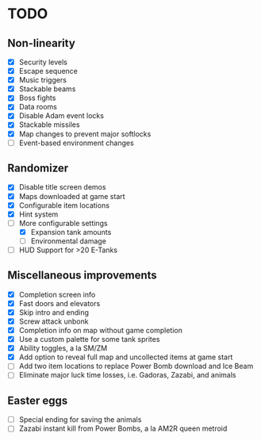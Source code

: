 TODO
====

## Non-linearity
- [x] Security levels
- [x] Escape sequence
- [x] Music triggers
- [x] Stackable beams
- [x] Boss fights
- [x] Data rooms
- [x] Disable Adam event locks
- [x] Stackable missiles
- [x] Map changes to prevent major softlocks
- [ ] Event-based environment changes

## Randomizer
- [x] Disable title screen demos
- [x] Maps downloaded at game start
- [x] Configurable item locations
- [x] Hint system
- [ ] More configurable settings
  * [x] Expansion tank amounts
  * [ ] Environmental damage
- [ ] HUD Support for >20 E-Tanks

## Miscellaneous improvements
- [x] Completion screen info
- [x] Fast doors and elevators
- [x] Skip intro and ending
- [x] Screw attack unbonk
- [x] Completion info on map without game completion
- [x] Use a custom palette for some tank sprites
- [x] Ability toggles, a la SM/ZM
- [x] Add option to reveal full map and uncollected items at game start
- [ ] Add two item locations to replace Power Bomb download and Ice Beam
- [ ] Eliminate major luck time losses, i.e. Gadoras, Zazabi, and animals

## Easter eggs
- [ ] Special ending for saving the animals
- [ ] Zazabi instant kill from Power Bombs, a la AM2R queen metroid
